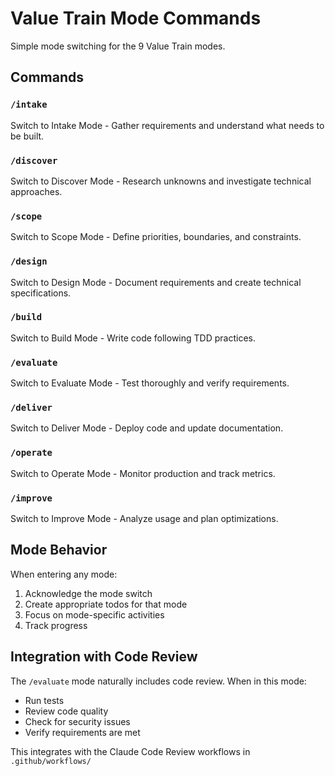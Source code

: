# Value Train Mode Commands

Simple mode switching for the 9 Value Train modes.

## Commands

### `/intake`
Switch to Intake Mode - Gather requirements and understand what needs to be built.

### `/discover`
Switch to Discover Mode - Research unknowns and investigate technical approaches.

### `/scope`
Switch to Scope Mode - Define priorities, boundaries, and constraints.

### `/design`
Switch to Design Mode - Document requirements and create technical specifications.

### `/build`
Switch to Build Mode - Write code following TDD practices.

### `/evaluate`
Switch to Evaluate Mode - Test thoroughly and verify requirements.

### `/deliver`
Switch to Deliver Mode - Deploy code and update documentation.

### `/operate`
Switch to Operate Mode - Monitor production and track metrics.

### `/improve`
Switch to Improve Mode - Analyze usage and plan optimizations.

## Mode Behavior

When entering any mode:
1. Acknowledge the mode switch
2. Create appropriate todos for that mode
3. Focus on mode-specific activities
4. Track progress

## Integration with Code Review

The `/evaluate` mode naturally includes code review. When in this mode:
- Run tests
- Review code quality
- Check for security issues
- Verify requirements are met

This integrates with the Claude Code Review workflows in `.github/workflows/`